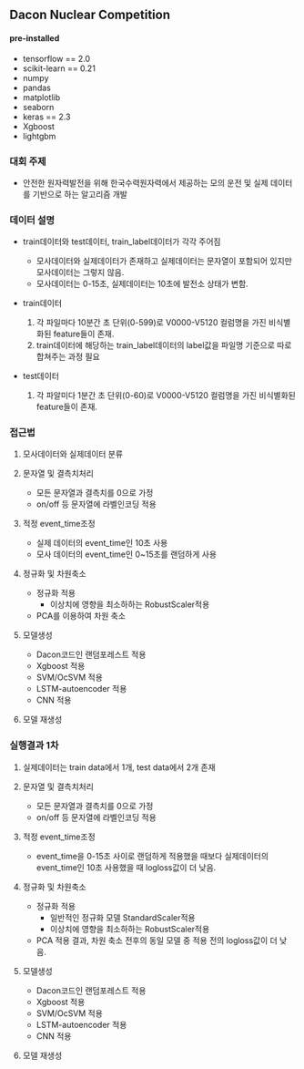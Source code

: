 ## Dacon Nuclear Competition


#### pre-installed
- tensorflow == 2.0
- scikit-learn == 0.21
- numpy
- pandas
- matplotlib
- seaborn
- keras == 2.3 
- Xgboost
- lightgbm

### 대회 주제
- 안전한 원자력발전을 위해 한국수력원자력에서 제공하는 모의 운전 및 실제 데이터를 기반으로 하는 알고리즘 개발
 
 

### 데이터 설명
 - train데이터와 test데이터, train_label데이터가 각각 주어짐
      - 모사데이터와 실제데이터가 존재하고 실제데이터는 문자열이 포함되어 있지만 모사데이터는 그렇지 않음.
      - 모사데이터는 0-15초, 실제데이터는 10초에 발전소 상태가 변함.
      
 - train데이터
    1. 각 파일마다 10분간 초 단위(0-599)로 V0000-V5120 컬럼명을 가진 비식별화된 feature들이 존재.
    2. train데이터에 해당하는 train_label데이터의 label값을 파일명 기준으로 따로 합쳐주는 과정 필요
    
 - test데이터
    1. 각 파알미다 1분간 초 단위(0-60)로 V0000-V5120 컬럼명을 가진 비식별화된 feature들이 존재.
    

### 접근법
  1. 모사데이터와 실제데이터 분류
       
  2. 문자열 및 결측치처리
       - 모든 문자열과 결측치를 0으로 가정
       - on/off 등 문자열에 라벨인코딩 적용
       
  3. 적정 event_time조정
       - 실제 데이터의 event_time인 10초 사용
       - 모사 데이터의 event_time인 0~15초를 랜덤하게 사용
       
  4. 정규화 및 차원축소
       - 정규화 적용
           - 이상치에 영향을 최소하하는 RobustScaler적용
       - PCA를 이용하여 차원 축소 
       
  5. 모델생성
       - Dacon코드인 랜덤포레스트 적용
       - Xgboost 적용
       - SVM/OcSVM 적용
       - LSTM-autoencoder 적용
       - CNN 적용

  6. 모델 재생성
 
 
 ### 실행결과 1차
  1. 실제데이터는 train data에서 1개, test data에서 2개 존재
       
  2. 문자열 및 결측치처리
       - 모든 문자열과 결측치를 0으로 가정
       - on/off 등 문자열에 라벨인코딩 적용
       
  3. 적정 event_time조정
       - event_time을 0-15초 사이로 랜덤하게 적용했을 때보다 실제데이터의 event_time인 10초 사용했을 때 logloss값이 더 낮음.
       
  4. 정규화 및 차원축소
       - 정규화 적용
           - 일반적인 정규화 모델 StandardScaler적용
           - 이상치에 영향을 최소하하는 RobustScaler적용
       - PCA 적용 결과, 
         차원 축소 전후의 동일 모델 중 적용 전의 logloss값이 더 낮음. 
       
  5. 모델생성
       - Dacon코드인 랜덤포레스트 적용
       - Xgboost 적용
       - SVM/OcSVM 적용
       - LSTM-autoencoder 적용
       - CNN 적용

  6. 모델 재생성
  
  
 
   

